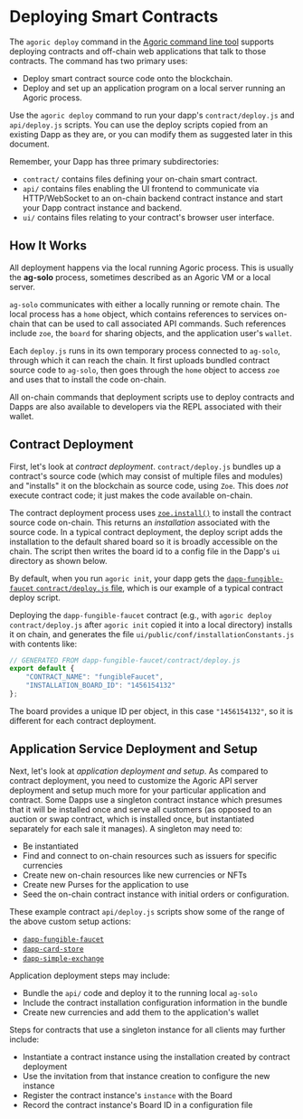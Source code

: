 # Deploying Smart Contracts

The `agoric deploy` command in the [Agoric command line tool](/guides/agoric-cli/index.md#agoric-deploy) supports deploying contracts and off-chain web applications that talk to those contracts. The command has two primary uses:

* Deploy smart contract source code onto the blockchain.
* Deploy and set up an application program on a local server running an Agoric process.

Use the `agoric deploy` command to run your dapp's `contract/deploy.js` 
and `api/deploy.js` scripts. You can use the deploy scripts copied from an existing 
Dapp as they are, or you can modify them as suggested later in this document.

Remember, your Dapp has three primary subdirectories:
- `contract/` contains files defining your on-chain smart contract.
- `api/` contains files enabling the UI frontend to communicate via HTTP/WebSocket to an on-chain backend contract instance and start your Dapp contract instance and backend.
- `ui/` contains files relating to your contract's browser user interface.

## How It Works

All deployment happens via the local running Agoric process. This is usually the **ag-solo** process, 
sometimes described as an Agoric VM or a local server.

`ag-solo` communicates with either a locally running or remote chain.
The local process has a `home` object, which contains references to services on-chain
that can be used to call associated API commands.
Such references include `zoe`, the `board` for sharing objects, and the application user's `wallet`.

Each `deploy.js` runs in its own temporary process connected to `ag-solo`, through which it can reach the chain.
It first uploads bundled contract source code to `ag-solo`,
then goes through the `home` object to access `zoe` and uses that to install the code on-chain.

All on-chain commands that deployment scripts use to deploy contracts and Dapps
are also available to developers via the REPL associated with their wallet.

## Contract Deployment

First, let's look at *contract deployment*. `contract/deploy.js` bundles up a contract's source code
(which may consist of multiple files and modules) and "installs" 
it on the blockchain as source code, using `Zoe`. 
This does _not_ execute contract code; it just makes the code available on-chain.

The contract deployment process uses [`zoe.install()`](/reference/zoe-api/zoe.md#e-zoe-install-bundle) 
to install the contract source code on-chain. This returns an *installation* associated with the 
source code. In a typical contract deployment, the deploy script adds the installation 
to the default shared board so it is broadly accessible on the chain. The script then writes
the board id to a config file in the Dapp's `ui` directory as shown below.

By default, when you run `agoric init`, your dapp gets 
the [`dapp-fungible-faucet` `contract/deploy.js` file](https://github.com/Agoric/dapp-fungible-faucet/blob/HEAD/contract/deploy.js),
which is our example of a typical contract deploy script.

Deploying the `dapp-fungible-faucet` contract (e.g., with `agoric deploy contract/deploy.js` after `agoric init` 
copied it into a local directory) installs it on chain, and generates the 
file `ui/public/conf/installationConstants.js` with contents like:
```js
// GENERATED FROM dapp-fungible-faucet/contract/deploy.js
export default {
    "CONTRACT_NAME": "fungibleFaucet",
    "INSTALLATION_BOARD_ID": "1456154132"
};
```
The board provides a unique ID per object, in this case
`"1456154132"`, so it is different for each contract deployment.

## Application Service Deployment and Setup

Next, let's look at *application deployment and setup*. As compared to contract deployment, 
you need to customize the Agoric API server deployment and setup much more
for your particular application and contract. Some Dapps use a singleton contract instance 
which presumes that it will be installed once and serve all customers (as opposed to an auction
or swap contract, which is installed once, but instantiated separately for each sale it manages).
A singleton may need to:
- Be instantiated 
- Find and connect to on-chain resources such as issuers for specific currencies
- Create new on-chain resources like new currencies or NFTs
- Create new Purses for the application to use
- Seed the on-chain contract instance with initial orders or configuration.

These example contract `api/deploy.js` scripts show some of the 
range of the above custom setup actions:
* [`dapp-fungible-faucet`](https://github.com/Agoric/dapp-fungible-faucet/blob/HEAD/api/deploy.js)
* [`dapp-card-store`](https://github.com/Agoric/dapp-card-store/blob/HEAD/api/deploy.js)
* [`dapp-simple-exchange`](https://github.com/Agoric/dapp-simple-exchange/blob/HEAD/api/deploy.js)

Application deployment steps may include:
* Bundle the `api/` code and deploy it to the running local `ag-solo`
* Include the contract installation configuration information in the bundle
* Create new currencies and add them to the application's wallet

Steps for contracts that use a singleton instance for all clients may further include:
* Instantiate a contract instance using the installation created by contract deployment
* Use the invitation from that instance creation to configure the new instance
* Register the contract instance's `instance` with the Board
* Record the contract instance's Board ID in a configuration file
